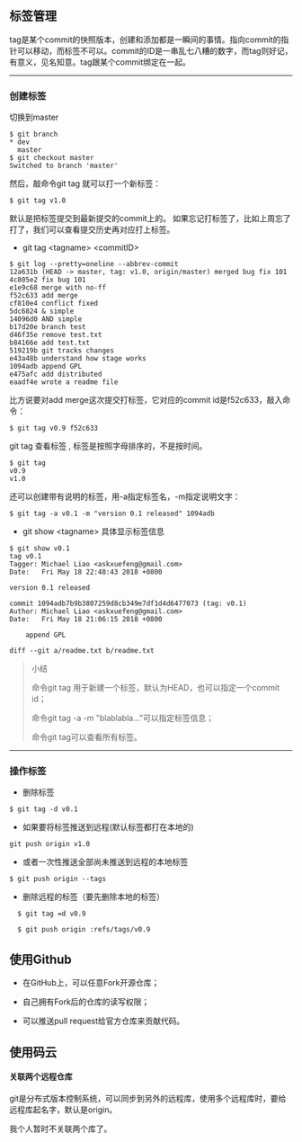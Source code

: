 ## 标签管理
tag是某个commit的快照版本，创建和添加都是一瞬间的事情。指向commit的指针可以移动，而标签不可以。commit的ID是一串乱七八糟的数字，而tag则好记，有意义，见名知意。tag跟某个commit绑定在一起。  

---
### 创建标签

切换到master
```
$ git branch
* dev
  master
$ git checkout master
Switched to branch 'master'
```
然后，敲命令git tag <name>就可以打一个新标签：

```
$ git tag v1.0
```
默认是把标签提交到最新提交的commit上的。 如果忘记打标签了，比如上周忘了打了，我们可以查看提交历史再对应打上标签。
- git tag <tagname\> <commitID\>

```
$ git log --pretty=oneline --abbrev-commit
12a631b (HEAD -> master, tag: v1.0, origin/master) merged bug fix 101
4c805e2 fix bug 101
e1e9c68 merge with no-ff
f52c633 add merge
cf810e4 conflict fixed
5dc6824 & simple
14096d0 AND simple
b17d20e branch test
d46f35e remove test.txt
b84166e add test.txt
519219b git tracks changes
e43a48b understand how stage works
1094adb append GPL
e475afc add distributed
eaadf4e wrote a readme file
```
比方说要对add merge这次提交打标签，它对应的commit id是f52c633，敲入命令：

```
$ git tag v0.9 f52c633
```
git tag 查看标签 , 标签是按照字母排序的，不是按时间。
```
$ git tag
v0.9
v1.0
```
还可以创建带有说明的标签，用-a指定标签名，-m指定说明文字：
```
$ git tag -a v0.1 -m "version 0.1 released" 1094adb
```
- git show <tagname\> 具体显示标签信息

```
$ git show v0.1
tag v0.1
Tagger: Michael Liao <askxuefeng@gmail.com>
Date:   Fri May 18 22:48:43 2018 +0800

version 0.1 released

commit 1094adb7b9b3807259d8cb349e7df1d4d6477073 (tag: v0.1)
Author: Michael Liao <askxuefeng@gmail.com>
Date:   Fri May 18 21:06:15 2018 +0800

    append GPL

diff --git a/readme.txt b/readme.txt
```

>小结
>
>命令git tag <tagname>用于新建一个标签，默认为HEAD，也可以指定一个commit id；
>
>命令git tag -a <tagname> -m "blablabla..."可以指定标签信息；
>
>命令git tag可以查看所有标签。
>
---
### 操作标签
- 删除标签
```
$ git tag -d v0.1
```
- 如果要将标签推送到远程(默认标签都打在本地的)
```
git push origin v1.0
```

- 或者一次性推送全部尚未推送到远程的本地标签
```
$ git push origin --tags
```

- 删除远程的标签（要先删除本地的标签）
```
  $ git tag =d v0.9

  $ git push origin :refs/tags/v0.9
```


## 使用Github

- 在GitHub上，可以任意Fork开源仓库；

- 自己拥有Fork后的仓库的读写权限；

- 可以推送pull request给官方仓库来贡献代码。

## 使用码云

#### 关联两个远程仓库
git是分布式版本控制系统，可以同步到另外的远程库，使用多个远程库时，要给远程库起名字，默认是origin。

我个人暂时不关联两个库了。
